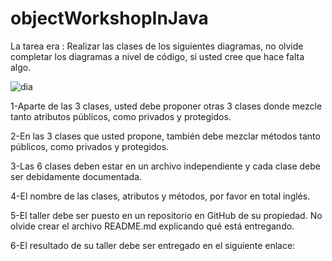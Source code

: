 # objectWorkshopInJava


La tarea era :
Realizar las clases de los siguientes diagramas, no olvide completar los diagramas a nivel de código, sí usted cree que hace falta algo.


![dia](https://user-images.githubusercontent.com/84107450/178580957-901f198e-8530-4399-a245-3d8cc2b645d6.PNG)

 
1-Aparte de las 3 clases, usted debe proponer otras 3 clases donde mezcle tanto atributos públicos, como privados y protegidos.

2-En las 3 clases que usted propone, también debe mezclar métodos tanto públicos, como privados y protegidos.

3-Las 6 clases deben estar en un archivo independiente y cada clase debe ser debidamente documentada.

4-El nombre de las clases, atributos y métodos, por favor en total inglés.

5-El taller debe ser puesto en un repositorio en GitHub de su propiedad. No olvide crear el archivo README.md explicando qué está entregando.

6-El resultado de su taller debe ser entregado en el siguiente enlace: 
